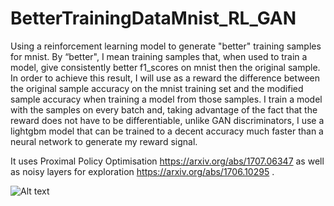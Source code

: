 # BetterTrainingDataMnist_RL_GAN


Using a reinforcement learning model to generate "better" training samples for mnist. By “better", I mean training samples that, when used to train a model, give consistently better f1_scores on mnist then the original sample. In order to achieve this result, I will use as a reward the difference between the original sample accuracy on the mnist training set and the modified sample accuracy when training a model from those samples. I train a model with the samples on every batch and, taking advantage of the fact that the reward does not have to be differentiable, unlike GAN discriminators, I use a lightgbm model that can be trained to a decent accuracy much faster than a neural network to generate my reward signal.

It uses Proximal Policy Optimisation https://arxiv.org/abs/1707.06347 as well as noisy layers for exploration https://arxiv.org/abs/1706.10295 .

![Alt text](/relative/CodeOutline.jpg?raw=true "Optional Title")

  
  
  
